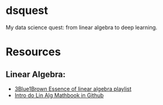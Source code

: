 # dsquest
My data science quest: from linear algebra to deep learning.


# Resources

## Linear Algebra:
  * [3Blue1Brown Essence of linear algebra playlist](https://www.youtube.com/playlist?list=PLZHQObOWTQDPD3MizzM2xVFitgF8hE_ab)
  * [Intro do Lin Alg Mathbook in Github](https://textbooks.math.gatech.edu/ila/overview.html)
